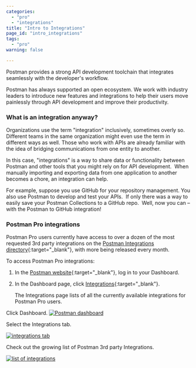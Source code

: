 ```yaml
---
categories:
  - "pro"
  - "integrations"
title: "Intro to Integrations"
page_id: "intro_integrations"
tags: 
  - "pro"
warning: false

---
```


Postman provides a strong API development toolchain that integrates seamlessly with the developer's workflow. 

Postman has always supported an open ecosystem. We work with industry leaders to introduce new features and integrations to help their users move painlessly through API development and improve their productivity.

### What is an integration anyway?

Organizations use the term "integration" inclusively, sometimes overly so. Different teams in the same organization might even use the term in different ways as well. Those who work with APIs are already familiar with the idea of bridging communications from one entity to another.

In this case, "integrations" is a way to share data or functionality between Postman and other tools that you might rely on for API development.  When manually importing and exporting data from one application to another becomes a chore, an integration can help.

For example, suppose you use GitHub for your repository management. You also use Postman to develop and test your APIs.  If only there was a way to easily save your Postman Collections to a GitHub repo.  Well, now you can – with the Postman to GitHub integration!

### Postman Pro integrations

Postman Pro users currently have access to over a dozen of the most requested 3rd party integrations on the [Postman Integrations directory](https://app.getpostman.com/dashboard/integrations){:target="_blank"}, with more being released every month. 

To access Postman Pro integrations:

1. In the [Postman website](https://www.getpostman.com/){:target="_blank"}, log in to your Dashboard.

2. In the Dashboard page, click [Integrations](https://app.getpostman.com/dashboard/integrations){:target="_blank"}.

   The Integrations page lists of all the currently available integrations for Postman Pro users.

Click Dashboard. 
[![Postman dashboard](http://blog.getpostman.com/wp-content/uploads/2017/02/APImatic-1.jpg)](http://blog.getpostman.com/wp-content/uploads/2017/02/APImatic-1.jpg)

Select the Integrations tab.

[![integrations tab](http://blog.getpostman.com/wp-content/uploads/2017/02/APImatic-2.jpg)](http://blog.getpostman.com/wp-content/uploads/2017/02/APImatic-2.jpg)

Check out the growing list of Postman 3rd party Integrations.

[![list of integrations](http://blog.getpostman.com/wp-content/uploads/2017/02/gif-highfps-1.gif)](http://blog.getpostman.com/wp-content/uploads/2017/02/gif-highfps-1.gif)
